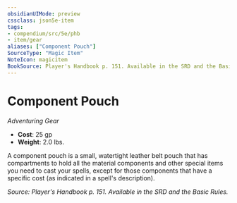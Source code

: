 ```yaml
---
obsidianUIMode: preview
cssclass: json5e-item
tags:
- compendium/src/5e/phb
- item/gear
aliases: ["Component Pouch"]
SourceType: "Magic Item"
NoteIcon: magicitem
BookSource: Player's Handbook p. 151. Available in the SRD and the Basic Rules.
---
```

# Component Pouch
*Adventuring Gear*  

- **Cost**: 25 gp
- **Weight**: 2.0 lbs.

A component pouch is a small, watertight leather belt pouch that has compartments to hold all the material components and other special items you need to cast your spells, except for those components that have a specific cost (as indicated in a spell's description).

*Source: Player's Handbook p. 151. Available in the SRD and the Basic Rules.*